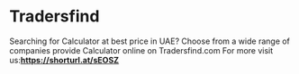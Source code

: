 # Tradersfind
Searching for Calculator at best price in UAE? Choose from a wide range of companies provide Calculator online on Tradersfind.com
For more visit us:**https://shorturl.at/sEOSZ**
